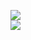 [![](https://img.shields.io/badge/Made%20With-Github%20Spray-lightgrey.svg?style=for-the-badge&logo=github)](https://github.com/Annihil/github-spray#32471)  
[![](https://i.imgur.com/2DrTn0Z.gif)](https://github.com/Annihil/github-spray)